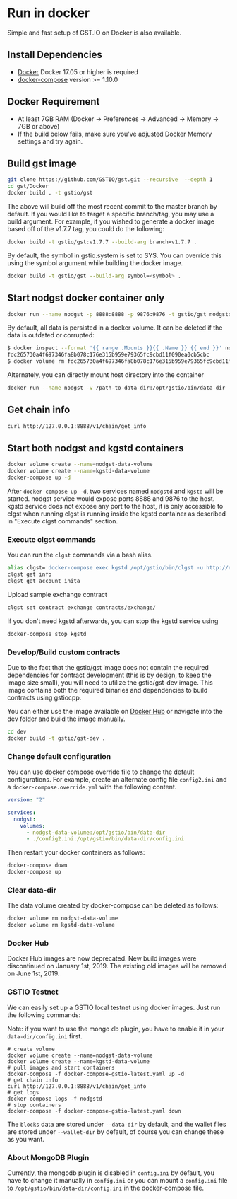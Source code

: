 # Run in docker

Simple and fast setup of GST.IO on Docker is also available.

## Install Dependencies

- [Docker](https://docs.docker.com) Docker 17.05 or higher is required
- [docker-compose](https://docs.docker.com/compose/) version >= 1.10.0

## Docker Requirement

- At least 7GB RAM (Docker -> Preferences -> Advanced -> Memory -> 7GB or above)
- If the build below fails, make sure you've adjusted Docker Memory settings and try again.

## Build gst image

```bash
git clone https://github.com/GSTIO/gst.git --recursive  --depth 1
cd gst/Docker
docker build . -t gstio/gst
```

The above will build off the most recent commit to the master branch by default. If you would like to target a specific branch/tag, you may use a build argument. For example, if you wished to generate a docker image based off of the v1.7.7 tag, you could do the following:

```bash
docker build -t gstio/gst:v1.7.7 --build-arg branch=v1.7.7 .
```

By default, the symbol in gstio.system is set to SYS. You can override this using the symbol argument while building the docker image.

```bash
docker build -t gstio/gst --build-arg symbol=<symbol> .
```

## Start nodgst docker container only

```bash
docker run --name nodgst -p 8888:8888 -p 9876:9876 -t gstio/gst nodgstd.sh -e --http-alias=nodgst:8888 --http-alias=127.0.0.1:8888 --http-alias=localhost:8888 arg1 arg2
```

By default, all data is persisted in a docker volume. It can be deleted if the data is outdated or corrupted:

```bash
$ docker inspect --format '{{ range .Mounts }}{{ .Name }} {{ end }}' nodgst
fdc265730a4f697346fa8b078c176e315b959e79365fc9cbd11f090ea0cb5cbc
$ docker volume rm fdc265730a4f697346fa8b078c176e315b959e79365fc9cbd11f090ea0cb5cbc
```

Alternately, you can directly mount host directory into the container

```bash
docker run --name nodgst -v /path-to-data-dir:/opt/gstio/bin/data-dir -p 8888:8888 -p 9876:9876 -t gstio/gst nodgstd.sh -e --http-alias=nodgst:8888 --http-alias=127.0.0.1:8888 --http-alias=localhost:8888 arg1 arg2
```

## Get chain info

```bash
curl http://127.0.0.1:8888/v1/chain/get_info
```

## Start both nodgst and kgstd containers

```bash
docker volume create --name=nodgst-data-volume
docker volume create --name=kgstd-data-volume
docker-compose up -d
```

After `docker-compose up -d`, two services named `nodgstd` and `kgstd` will be started. nodgst service would expose ports 8888 and 9876 to the host. kgstd service does not expose any port to the host, it is only accessible to clgst when running clgst is running inside the kgstd container as described in "Execute clgst commands" section.

### Execute clgst commands

You can run the `clgst` commands via a bash alias.

```bash
alias clgst='docker-compose exec kgstd /opt/gstio/bin/clgst -u http://nodgstd:8888 --wallet-url http://localhost:8900'
clgst get info
clgst get account inita
```

Upload sample exchange contract

```bash
clgst set contract exchange contracts/exchange/
```

If you don't need kgstd afterwards, you can stop the kgstd service using

```bash
docker-compose stop kgstd
```

### Develop/Build custom contracts

Due to the fact that the gstio/gst image does not contain the required dependencies for contract development (this is by design, to keep the image size small), you will need to utilize the gstio/gst-dev image. This image contains both the required binaries and dependencies to build contracts using gstiocpp.

You can either use the image available on [Docker Hub](https://hub.docker.com/r/gstio/gst-dev/) or navigate into the dev folder and build the image manually.

```bash
cd dev
docker build -t gstio/gst-dev .
```

### Change default configuration

You can use docker compose override file to change the default configurations. For example, create an alternate config file `config2.ini` and a `docker-compose.override.yml` with the following content.

```yaml
version: "2"

services:
  nodgst:
    volumes:
      - nodgst-data-volume:/opt/gstio/bin/data-dir
      - ./config2.ini:/opt/gstio/bin/data-dir/config.ini
```

Then restart your docker containers as follows:

```bash
docker-compose down
docker-compose up
```

### Clear data-dir

The data volume created by docker-compose can be deleted as follows:

```bash
docker volume rm nodgst-data-volume
docker volume rm kgstd-data-volume
```

### Docker Hub

Docker Hub images are now deprecated. New build images were discontinued on January 1st, 2019. The existing old images will be removed on June 1st, 2019.

### GSTIO Testnet

We can easily set up a GSTIO local testnet using docker images. Just run the following commands:

Note: if you want to use the mongo db plugin, you have to enable it in your `data-dir/config.ini` first.

```
# create volume
docker volume create --name=nodgst-data-volume
docker volume create --name=kgstd-data-volume
# pull images and start containers
docker-compose -f docker-compose-gstio-latest.yaml up -d
# get chain info
curl http://127.0.0.1:8888/v1/chain/get_info
# get logs
docker-compose logs -f nodgstd
# stop containers
docker-compose -f docker-compose-gstio-latest.yaml down
```

The `blocks` data are stored under `--data-dir` by default, and the wallet files are stored under `--wallet-dir` by default, of course you can change these as you want.

### About MongoDB Plugin

Currently, the mongodb plugin is disabled in `config.ini` by default, you have to change it manually in `config.ini` or you can mount a `config.ini` file to `/opt/gstio/bin/data-dir/config.ini` in the docker-compose file.
